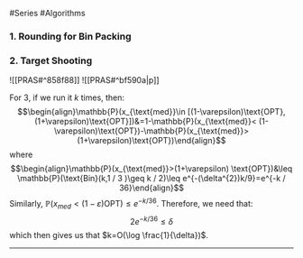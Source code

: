 #Series #Algorithms 

### 1. Rounding for Bin Packing

### 2. Target Shooting

![[PRAS#^858f88]]
![[PRAS#^bf590a|p]]

For 3, if we run it $k$ times, then: $$\begin{align}\mathbb{P}(x_{\text{med}}\in [(1-\varepsilon)\text{OPT},(1+\varepsilon)\text{OPT}])&=1-\mathbb{P}(x_{\text{med}}< (1-\varepsilon)\text{OPT})-\mathbb{P}(x_{\text{med}}>(1+\varepsilon)\text{OPT})\end{align}$$where $$\begin{align}\mathbb{P}(x_{\text{med}}>(1+\varepsilon)  \text{OPT})&\leq \mathbb{P}(\text{Bin}(k,1 / 3 )\geq k / 2)\leq e^{-(\delta^{2})k/9}=e^{-k / 36}\end{align}$$Similarly, $\mathbb{P}(x_{med}<(1-\varepsilon)  \text{OPT})\leq e^{-k/36}$. Therefore, we need that: $$2e^{-k / 36}\leq\delta$$which then gives us that $k=O(\log \frac{1}{\delta})$.

---